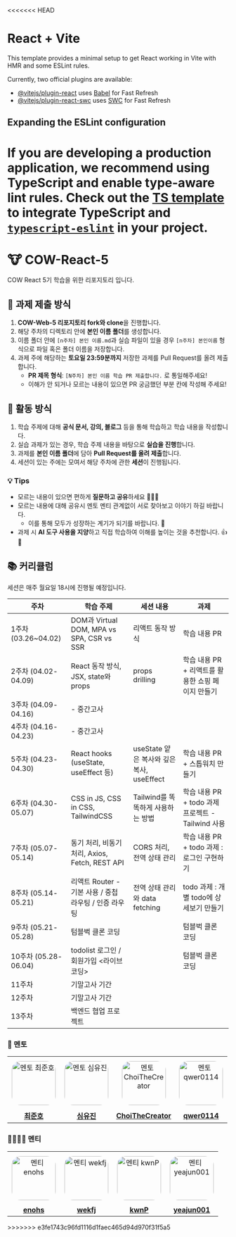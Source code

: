 <<<<<<< HEAD
# React + Vite

This template provides a minimal setup to get React working in Vite with HMR and some ESLint rules.

Currently, two official plugins are available:

- [@vitejs/plugin-react](https://github.com/vitejs/vite-plugin-react/blob/main/packages/plugin-react/README.md) uses [Babel](https://babeljs.io/) for Fast Refresh
- [@vitejs/plugin-react-swc](https://github.com/vitejs/vite-plugin-react-swc) uses [SWC](https://swc.rs/) for Fast Refresh

## Expanding the ESLint configuration

If you are developing a production application, we recommend using TypeScript and enable type-aware lint rules. Check out the [TS template](https://github.com/vitejs/vite/tree/main/packages/create-vite/template-react-ts) to integrate TypeScript and [`typescript-eslint`](https://typescript-eslint.io) in your project.
=======
# 🐮 COW-React-5

COW React 5기 학습을 위한 리포지토리 입니다.

## 📌 과제 제출 방식

1. **COW-Web-5 리포지토리 fork와 clone**을 진행합니다.
2. 해당 주차의 디렉토리 안에 **본인 이름 폴더**를 생성합니다.
3. 이름 폴더 안에 `[n주차] 본인 이름.md`과 실습 파일이 있을 경우 `[n주차] 본인이름` 형식으로 파일 혹은 폴더 이름을 저장합니다.
4. 과제 주에 해당하는 **토요일 23:59분까지** 저장한 과제를 Pull Request를 올려 제출합니다.
   - **PR 제목 형식**: `[N주차] 본인 이름 학습 PR 제출합니다.` 로 통일해주세요!
   - 이해가 안 되거나 모르는 내용이 있으면 PR 궁금했던 부분 칸에 작성해 주세요!

## 📝 활동 방식

1. 학습 주제에 대해 **공식 문서, 강의, 블로그** 등을 통해 학습하고 학습 내용을 작성합니다.
2. 실습 과제가 있는 경우, 학습 주제 내용을 바탕으로 **실습을 진행**합니다.
3. 과제를 **본인 이름 폴더**에 담아 **Pull Request를 올려 제출**합니다.
4. 세션이 있는 주에는 모여서 해당 주차에 관한 **세션**이 진행됩니다.

### 💡 Tips

- 모르는 내용이 있으면 편하게 **질문하고 공유**하세요 🙋🙋‍♀️
- 모르는 내용에 대해 공유시 멘토 멘티 관계없이 서로 찾아보고 이야기 하길 바랍니다.
  - 이를 통해 모두가 성장하는 계기가 되기를 바랍니다. 💪
- 과제 시 **AI 도구 사용을 지양**하고 직접 학습하여 이해를 높이는 것을 추천합니다. 👍🧐

## 📚 커리큘럼

세션은 매주 월요일 18시에 진행될 예정입니다.

| 주차                | 학습 주제                                             | 세션 내용                                 | 과제                                          |
|--------------------|-----------------------------------------------------|-----------------------------------------|----------------------------------------------|
| 1주차 (03.26~04.02) | DOM과 Virtual DOM, MPA vs SPA, CSR vs SSR             | 리액트 동작 방식                          | 학습 내용 PR                                |
| 2주차 (04.02-04.09) | React 동작 방식, JSX, state와 props                   | props drilling                            | 학습 내용 PR + 리액트를 활용한 쇼핑 페이지 만들기 |
| 3주차 (04.09-04.16) | - 중간고사                                            |                                         |                                              |
| 4주차 (04.16-04.23) | - 중간고사                                            |                                         |                                              |
| 5주차 (04.23-04.30) | React hooks (useState, useEffect 등)                  | useState 얕은 복사와 깊은 복사, useEffect | 학습 내용 PR + 스톱워치 만들기                |
| 6주차 (04.30-05.07) | CSS in JS, CSS in CSS, TailwindCSS                    | Tailwind를 똑똑하게 사용하는 방법         | 학습 내용 PR + todo 과제 프로젝트 - Tailwind 사용 |
| 7주차 (05.07-05.14) | 동기 처리, 비동기 처리, Axios, Fetch, REST API        | CORS 처리, 전역 상태 관리                 | 학습 내용 PR + todo 과제 : 로그인 구현하기      |
| 8주차 (05.14-05.21) | 리액트 Router - 기본 사용 / 중첩 라우팅 / 인증 라우팅 | 전역 상태 관리와 data fetching            | todo 과제 : 개별 todo에 상세보기 만들기        |
| 9주차 (05.21-05.28) | 텀블벅 클론 코딩                                      |                                         | 텀블벅 클론 코딩                              |
| 10주차 (05.28-06.04) | todolist 로그인 / 회원가입 <라이브 코딩>             |                                         | 텀블벅 클론 코딩                              |
| 11주차  | 기말고사 기간                                         |                                         |                                              |
| 12주차  | 기말고사 기간                                         |                                         |                                              |
| 13주차     | 백엔드 협업 프로젝트                                  |                                         |                                              |

### 👥 멘토

<table width="100%" style="border-collapse: collapse;">
  <tr>
    <td align="center" style="padding: 10px;">
      <img src="https://avatars.githubusercontent.com/swgvenghy" width="100px" alt="멘토 최준호" style="border-radius: 20%;"/>
    </td>
    <td align="center" style="padding: 10px;">
      <img src="https://avatars.githubusercontent.com/ujinsim" width="100px" alt="멘토 심유진" style="border-radius: 20%;"/>
    </td>
    <td align="center" style="padding: 10px;">
      <img src="https://avatars.githubusercontent.com/ChoiTheCreator" width="100px" alt="멘토 ChoiTheCreator" style="border-radius: 20%;"/>
    </td>
    <td align="center" style="padding: 10px;">
      <img src="https://avatars.githubusercontent.com/qwer0114" width="100px" alt="멘토 qwer0114" style="border-radius: 20%;"/>
    </td>
  
  </tr>
  <tr>
    <td align="center">
      <a href="https://github.com/swgvenghy">
        <strong>최준호</strong>
      </a>
    </td>
    <td align="center">
      <a href="https://github.com/ujinsimSS">
        <strong>심유진</strong>
      </a>
    </td>
    <td align="center">
      <a href="https://github.com/ChoiTheCreator">
        <strong>ChoiTheCreator</strong>
      </a>
    </td>
    <td align="center">
      <a href="https://github.com/qwer0114">
        <strong>qwer0114</strong>
      </a>
    </td>
   
  </tr>
</table>

### 🧑‍🧑‍🧒‍🧒 멘티

<table width="100%" style="border-collapse: collapse;">
  <tr>
    <td align="center" style="padding: 10px;">
      <img src="https://avatars.githubusercontent.com/enohs" width="100px" alt="멘티 enohs" style="border-radius: 20%;"/>
    </td>
    <td align="center" style="padding: 10px;">
      <img src="https://avatars.githubusercontent.com/wekfj" width="100px" alt="멘티 wekfj" style="border-radius: 20%;"/>
    </td>
    <td align="center" style="padding: 10px;">
      <img src="https://avatars.githubusercontent.com/kwnP" width="100px" alt="멘티 kwnP" style="border-radius: 20%;"/>
    </td>
    <td align="center" style="padding: 10px;">
      <img src="https://avatars.githubusercontent.com/yeajun001" width="100px" alt="멘티 yeajun001" style="border-radius: 20%;"/>
    </td>
  </tr>
  <tr>
    <td align="center">
      <a href="https://github.com/enohs">
        <strong>enohs</strong>
      </a>
    </td>
    <td align="center">
      <a href="https://github.com/wekfj">
        <strong>wekfj</strong>
      </a>
    </td>
    <td align="center">
      <a href="https://github.com/kwnP">
        <strong>kwnP</strong>
      </a>
    </td>
    <td align="center">
      <a href="https://github.com/yeajun001">
        <strong>yeajun001</strong>
      </a>
    </td>
  </tr>
</table>
>>>>>>> e3fe1743c96fd1116d1faec465d94d970f31f5a5
